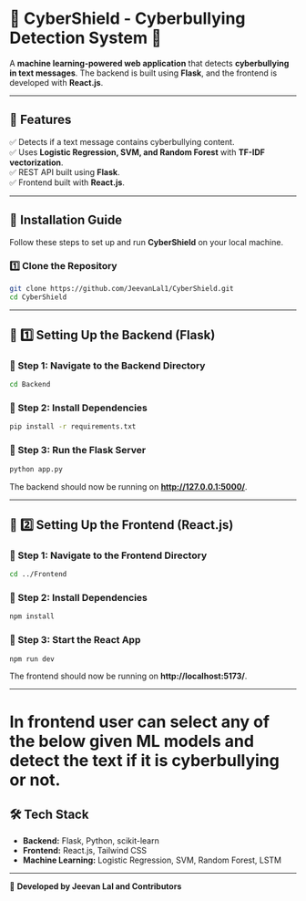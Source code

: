 # 🚨 CyberShield - Cyberbullying Detection System 🚨  

A **machine learning-powered web application** that detects **cyberbullying in text messages**. The backend is built using **Flask**, and the frontend is developed with **React.js**.

---

## 📌 Features  
✅ Detects if a text message contains cyberbullying content.  
✅ Uses **Logistic Regression, SVM, and Random Forest** with **TF-IDF vectorization**.  
✅ REST API built using **Flask**.  
✅ Frontend built with **React.js**.  

---

## 🚀 Installation Guide  

Follow these steps to set up and run **CyberShield** on your local machine.  

### 1️⃣ Clone the Repository  
```bash
git clone https://github.com/JeevanLal1/CyberShield.git
cd CyberShield
```

---

## 🚀 1️⃣ Setting Up the Backend (Flask)  

### 🔹 Step 1: Navigate to the Backend Directory  
```bash
cd Backend
```

### 🔹 Step 2: Install Dependencies
```bash
pip install -r requirements.txt
```

### 🔹 Step 3: Run the Flask Server
```bash
python app.py
```

The backend should now be running on **http://127.0.0.1:5000/**.

---

## 🚀 2️⃣ Setting Up the Frontend (React.js)  

### 🔹 Step 1: Navigate to the Frontend Directory  
```bash
cd ../Frontend
```

### 🔹 Step 2: Install Dependencies
```bash
npm install
```

### 🔹 Step 3: Start the React App
```bash
npm run dev
```

The frontend should now be running on **http://localhost:5173/**.

---
# In frontend user can select any of the below given ML models and detect the text if it is cyberbullying or not. 

## 🛠️ Tech Stack  
- **Backend:** Flask, Python, scikit-learn
- **Frontend:** React.js, Tailwind CSS
- **Machine Learning:** Logistic Regression, SVM, Random Forest, LSTM

---

🚀 **Developed by Jeevan Lal and Contributors**

